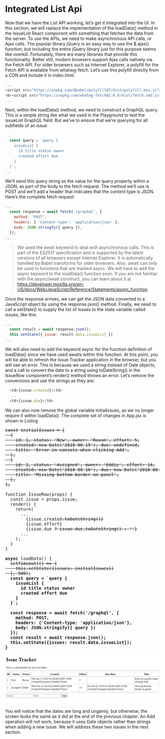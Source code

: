 # Integrated List Api

Now that we have the List API working, let’s get it integrated into the UI. In this section, we will replace the implementation of the loadData() method in the IssueList React component with something that fetches the data from the server.
To use the APIs, we need to make asynchronous API calls, or Ajax calls. The popular library jQuery
is an easy way to use the $.ajax() function, but including the entire jQuery library just for this purpose seems like overkill. Fortunately, there are many libraries that provide this functionality.
Better still, modern browsers support Ajax calls natively via the Fetch API. For older browsers such as Internet Explorer, a polyfill for the Fetch API is available from whatwg-fetch. Let’s use this polyfill directly from a CDN and include it in index.html.

```js
...
<script src="https://unpkg.com/@babel/polyfill@7/dist/polyfill.min.js"></script>
<b><script src="https://unpkg.com/whatwg-fetch@3.0.0/dist/fetch.umd.js"></script></b>
...
```

Next, within the loadData() method, we need to construct a GraphQL query. This is a simple string like
what we used in the Playground to test the issueList GraphQL field. But we’ve to ensure that we’re querying for all subfields of an issue

```js
...
  const query = `query {
    issueList {
      id title status owner
      created effort due 
    }
  }`;
...
```

We’ll send this query string as the value for the query property within a JSON, as part of the body to the fetch request. The method we’ll use is POST and we’ll add a header that indicates that the content type is JSON. Here’s the complete fetch request:

```js
...
  const response = await fetch('/graphql', {
    method: 'POST',
    headers: { 'Content-type': 'application/json' },
    body: JSON.stringfy({ query }),
  });
...
```

 > We used the await keyword to deal with asynchronous calls. This is part of the ES2017 specification
 > and is supported by the latest versions of all browsers except Internet Explorer. It is automatically 
 > handled by Babel transforms for older browsers. Also, await can only be used in functions that are
 > marked async. We will have to add the async keyword to the loadData() function soon. If you are not 
 > familiar with the async/await construct, you can learn about it at 
 > https://developer.mozilla.org/en-US/docs/Web/JavaScript/Reference/Statements/async_function.

Once the response arrives, we can get the JSON data converted to a JavaScript object by using the
response.json() method. Finally, we need to call a setState() to supply the list of issues to the state
variable called issues, like this:

```js
...
  const result = await response.json();
  this.setState({ issue: result.data.issueList })
...
```

We will also need to add the keyword async for the function definition of loadData() since we have
used awaits within this function.
At this point, you will be able to refresh the Issue Tracker application in the browser, but you will see
an error. This is because we used a string instead of Date objects, and a call to convert the date to a string using toDateString() in the IssueRow component’s render() method throws an error. Let’s remove the
conversions and use the strings as they are:

```js
  <td>{issue.created}</td>
  ...
  <td>{issue.due}</td>
```

We can also now remove the global variable initialIssues, as we no longer require it within loadData(). The complete set of changes in App.jsx is shown in Listing

<pre>
<del>const initialIssues = [
  {
    id: 1, status: 'New', owner: 'Ravan', effort: 5,
    created: new Date('2018-08-15'), due: undefined,
    title: 'Error in console when clicking Add',
  },
  {
    id: 2, status: 'Assigned', owner: 'Eddie', effort: 14,
    created: new Date('2018-08-16'), due: new Date('2018-08-30'),
    title: 'Missing bottom border on panel',
  },
];</del>

function IssueRow(props) {
  const issue = props.issue;
  render() {
    return(
      ...
        <td>{issue.created<del>.toDateString()}</td></del>
        <td>{issue.effort}</td>
        <td>{issue.due <del>? issue.due.toDateString() : ''}</td></del>
      ...
    );
  }
}

<b>async</b> loadData() {
  <del>setTimeout(() => {
    this.setState({issues: initialIssues})
  }, 500);</del>
  <b>const query = `query {
    issueList {
      id title status owner
      created effort due
    }
  }`;

  const response = await fetch('/graphql', {
    method: POST,
    headers: {'Content-type: 'application/json'},
    body: JSON.stringify({ query })
  });
  const result = await response.json();
  this.setState({issues: result.data.issueList});
}</b>
</pre>

![expected-output](./resources/expected-output.JPG)

You will notice that the dates are long and ungainly, but otherwise, the screen looks the same as it did at the end of the previous chapter. An Add operation will not work, because it uses Date objects rather than strings when adding a new issue. We will address these two issues in the next section.